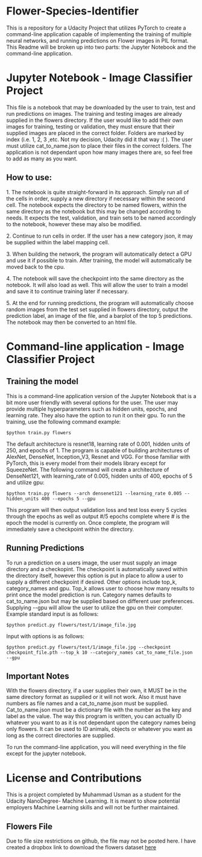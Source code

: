 # Flower-Species-Identifier
This is a repository for a Udacity Project that utilizes PyTorch to create a command-line application capable of implementing the training of multiple neural networks, and running predictions on Flower images in PIL format. This Readme will be broken up into two parts: the Jupyter Notebook and the command-line application.

<h1>Jupyter Notebook - Image Classifier Project</h1>
This file is a notebook that may be downloaded by the user to train, test and run predictions on images. The training and testing images are already supplied in the flowers directory. If the user would like to add their own images for training, testing or validation, they must ensure that their supplied images are placed in the correct folder. Folders are marked by index (i.e. 1, 2, 3 ,etc. Not my decision, Udacity did it that way :(   ). The user must utilize cat_to_name.json to place their files in the correct folders. The application is not dependant upon how many images there are, so feel free to add as many as you want. 

<h2>How to use:</h2>
<p>1. The notebook is quite straight-forward in its approach. Simply run all of the cells in order, supply a new directory if necessary within the second cell. The notebook expects the directory to be named flowers, within the same directory as the notebook but this may be changed according to needs. It expects the test, validation, and train sets to be named accordingly to the notebook, however these may also be modified.</p>
<p>2. Continue to run cells in order. If the user has a new category json, it may be supplied within the label mapping cell.
<p>3. When building the network, the program will automatically detect a GPU and use it if possible to train. After training, the model will automatically be moved back to the cpu.</p>
<p>4. The notebook will save the checkpoint into the same directory as the notebook. It will also load as well. This will allow the user to train a model and save it to continue training later if necessary.</p>
<p>5. At the end for running predictions, the program will automatically choose random images from the test set supplied in flowers directory, output the prediction label, an image of the file, and a barplot of the top 5 predictions. The notebook may then be converted to an html file.</p> 


<h1> Command-line application - Image Classifier Project </h1>

<h2>Training the model</h2>
This is a command-line application version of the Jupyter Notebook that is a bit more user friendly with several options for the user. The user may provide multiple hyperparameters such as hidden units, epochs, and learning rate. They also have the option to run it on their gpu. To run the training, use the following command example:

```
$python train.py flowers
```

The default architecture is resnet18, learning rate of 0.001, hidden units of 250, and epochs of 1. The program is capable of building architectures of AlexNet, DenseNet, Inception_V3, Resnet and VGG. For those familiar with PyTorch, this is every model from their models library except for SqueezeNet. The following command will create a architecture of DenseNet121, with learning_rate of 0.005, hidden units of 400, epochs of 5 and utilize gpu:

```
$python train.py flowers --arch densenet121 --learning_rate 0.005 --hidden_units 400 --epochs 5 --gpu
```

This program will then output validation loss and test loss every 5 cycles through the epochs as well as output #/5 epochs complete where # is the epoch the model is currently on. Once complete, the program will immediately save a checkpoint within the directory.

<h2>Running Predictions</h2>
To run a prediction on a users image, the user must supply an image directory and a checkopint. The checkpoint is automatically saved within the directory itself, however this option is put in place to allow a user to supply a different checkpoint if desired. Other options include top_k, category_names and gpu. Top_k allows user to choose how many results to print once the model prediction is run. Category names defaults to cat_to_name.json but may be supplied based on different user preferences. Supplying --gpu will allow the user to utilize the gpu on their computer. Example standard input is as follows:

```
$python predict.py flowers/test/1/image_file.jpg
```

Input with options is as follows:

```
$python predict.py flowers/test/1/image_file.jpg --checkpoint checkpoint_file.pth --top_k 10 --category_names cat_to_name_file.json --gpu
```
<h2>Important Notes</h2>
With the flowers directory, if a user supplies their own, it MUST be in the same directory format as supplied or it will not work. Also it must have numbers as file names and a cat_to_name.json must be supplied. Cat_to_name.json must be a dictionary file with the number as the key and label as the value. The way this program is written, you can actually ID whatever you want to as it is not dependant upon the category names being only flowers. It can be used to ID animals, objects or whatever you want as long as the correct directories are supplied.

To run the command-line application, you will need everything in the file except for the jupyter notebook.


<h1>License and Contributions</h1>
This is a project completed by Muhammad Usman as a student for the Udacity NanoDegree- Machine Learning. It is meant to show potential employers Machine Learning skills and will not be further maintained. 

<h2>Flowers File</h2>
Due to file size restrictions on github, the file may not be posted here. I have created a dropbox link to download the flowers dataset <a href='https://www.dropbox.com/sh/j44m1lu8nfb7hf2/AABLzHhZS34DrPVyZgjlgYUKa?dl=0'>here</a>
